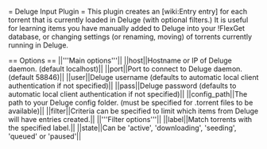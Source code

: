 = Deluge Input Plugin =
This plugin creates an [wiki:Entry entry] for each torrent that is currently loaded in Deluge (with optional filters.) It is useful for learning items you have manually added to Deluge into your !FlexGet database, or changing settings (or renaming, moving) of torrents currently running in Deluge.

== Options ==
||'''Main options'''||
||host||Hostname or IP of Deluge daemon. (default localhost)||
||port||Port to connect to Deluge daemon. (default 58846)||
||user||Deluge username (defaults to automatic local client authentication if not specified)||
||pass||Deluge password (defaults to automatic local client authentication if not specified)||
||config_path||The path to your Deluge config folder. (must be specified for .torrent files to be available)||
||filter||Criteria can be specified to limit which items from Deluge will have entries created.||
||'''Filter options'''||
||label||Match torrents with the specified label.||
||state||Can be 'active', 'downloading', 'seeding', 'queued' or 'paused'||
